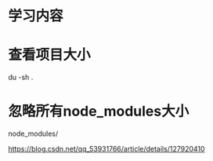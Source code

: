 # 学习内容

# 查看项目大小
du -sh .

# 忽略所有node_modules大小
node_modules/

https://blog.csdn.net/qq_53931766/article/details/127920410